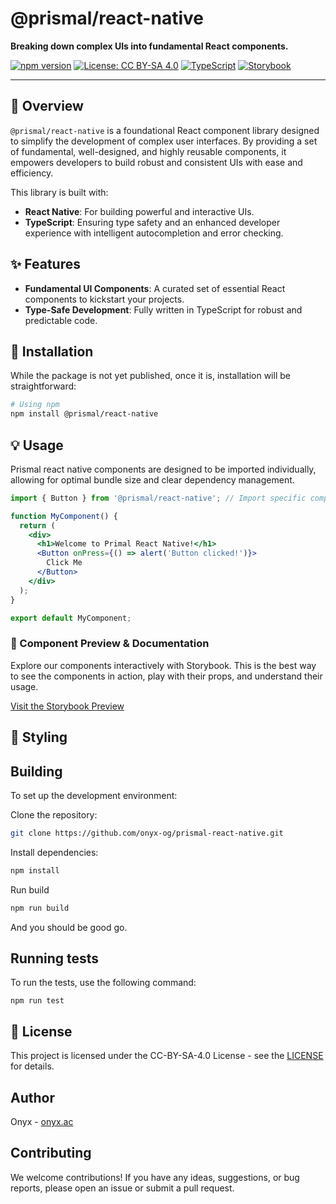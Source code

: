 # @prismal/react-native

**Breaking down complex UIs into fundamental React components.**

[![npm version](https://badge.fury.io/js/%40prismal%2Freact.svg)](https://www.npmjs.com/package/@prismal/react)
[![License: CC BY-SA 4.0](https://img.shields.io/badge/CC%20BY--SA%204.0-pink)](LICENSE)
[![TypeScript](https://img.shields.io/badge/Written%20in-TypeScript-blue.svg)](https://www.typescriptlang.org/)
[![Storybook](https://cdn.jsdelivr.net/gh/storybookjs/brand@master/badge/badge-storybook.svg)](https://onyx-og.github.io/prismal-react-native/)

---

## 🌟 Overview

`@prismal/react-native` is a foundational React component library designed to simplify the development of complex user interfaces. By providing a set of fundamental, well-designed, and highly reusable components, it empowers developers to build robust and consistent UIs with ease and efficiency.

This library is built with:
* **React Native**: For building powerful and interactive UIs.
* **TypeScript**: Ensuring type safety and an enhanced developer experience with intelligent autocompletion and error checking.

## ✨ Features

* **Fundamental UI Components**: A curated set of essential React components to kickstart your projects.
* **Type-Safe Development**: Fully written in TypeScript for robust and predictable code.
<!-- * **Storybook Integration**: Live preview and interactive documentation for all components. -->

## 🚀 Installation

While the package is not yet published, once it is, installation will be straightforward:

```bash
# Using npm
npm install @prismal/react-native
```

## 💡 Usage
Prismal react native components are designed to be imported individually, allowing for optimal bundle size and clear dependency management.

```jsx
import { Button } from '@prismal/react-native'; // Import specific components

function MyComponent() {
  return (
    <div>
      <h1>Welcome to Primal React Native!</h1>
      <Button onPress={() => alert('Button clicked!')}>
        Click Me
      </Button>
    </div>
  );
}

export default MyComponent;
```

### 📖 Component Preview & Documentation
Explore our components interactively with Storybook. This is the best way to see the components in action, play with their props, and understand their usage.

[Visit the Storybook Preview](https://onyx-og.github.io/prismal-react-native/)

## 🎨 Styling
<!-- The library provides both stylesheet classes for direct application and SCSS utility mixins for deeper customization within your Sass stylesheets.

For detailed information on available classes and mixins, please refer to the Storybook documentation for each component or the dedicated styling guide (coming soon). -->

## Building
To set up the development environment:

Clone the repository:
```bash
git clone https://github.com/onyx-og/prismal-react-native.git
```
Install dependencies:
```bash
npm install
```
Run build
```bash
npm run build
```
And you should be good go.

## Running tests
To run the tests, use the following command:
```
npm run test
```
## 📄 License
This project is licensed under the CC-BY-SA-4.0 License - see the [LICENSE](https://github.com/onyx-og/prismal-react-native/blob/main/LICENSE.md) for details.

## Author
Onyx - [onyx.ac](https://onyx.ac)

## Contributing
We welcome contributions! If you have any ideas, suggestions, or bug reports, please open an issue or submit a pull request.